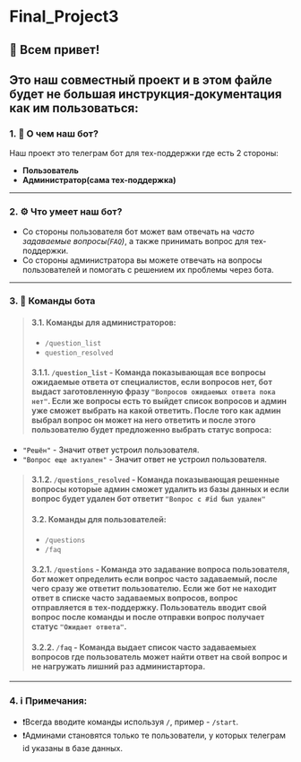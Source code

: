 # Final_Project3
## 👋 Всем привет! 
Это наш совместный проект и в этом файле будет не большая инструкция-документация как им пользоваться:
--- 
### 1. 🧠 О чем наш бот?
Наш проект это телеграм бот для тех-поддержки где есть 2 стороны:
- **Пользователь**
- **Администратор(сама тех-поддержка)**
--- 
### 2. ⚙️ Что умеет наш бот?
- Со стороны пользователя бот может вам отвечать на *часто задаваемые вопросы(`FAQ`)*, а также принимать вопрос для тех-поддержки.
- Со стороны администратора вы можете отвечать на вопросы пользователей и помогать с решением их проблемы через бота.
---
### 3.  💬  Команды бота
> ####  3.1. Команды для администраторов:
>  - `/question_list` 
>  - `question_resolved`
> #### 3.1.1. `/question_list` - Команда показывающая все вопросы ожидаемые ответа от специалистов, если вопросов нет, бот выдаст заготовленную фразу `"Вопросов ожидаемых ответа пока нет"`. Если же вопросы есть то выйдет список вопросов и админ уже сможет выбрать на какой ответить. После того как админ выбрал вопрос он может на него ответить и после этого пользователю будет предложенно выбрать статус вопроса:
- `"Решён"` - Значит ответ устроил пользователя.
- `"Вопрос еще актуален"` - Значит ответ не устроил пользователя.
> #### 3.1.2. `/questions_resolved` - Команда показывающая решенные вопросы которые админ сможет удалить из базы данных и если вопрос будет удален бот ответит `"Вопрос с #id был удален"`
> #### 3.2. Команды для пользователей:
> - `/questions`
> - `/faq`
> #### 3.2.1. `/questions` -  Команда это задавание вопроса пользователя, бот может определить если вопрос часто задаваемый, после чего сразу же ответит пользователю. Если же бот не находит ответ в списке часто задаваемых вопросов, вопрос отправляется в тех-поддержку. Пользователь вводит свой вопрос после команды и после отправки вопрос получает статус `"Ожидает ответа"`.
> #### 3.2.2. `/faq`  - Команда выдает список часто задаваемыех вопросов где пользователь может найти ответ на свой вопрос и не нагружать лишний раз администартора.
---
### 4. ℹ️ Примечания:
- ❗Всегда вводите команды используя `/`, пример - `/start`.
- ❗Админами становятся только те пользователи, у которых телеграм id указаны в базе данных.
